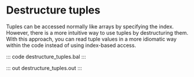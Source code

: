 # Destructure tuples

Tuples can be accessed normally like arrays by specifying the index. However, there is a more intuitive way to use tuples by destructuring them. With this approach, you can read tuple values in a more idiomatic way within the code instead of using index-based access.

::: code destructure_tuples.bal :::

::: out destructure_tuples.out :::